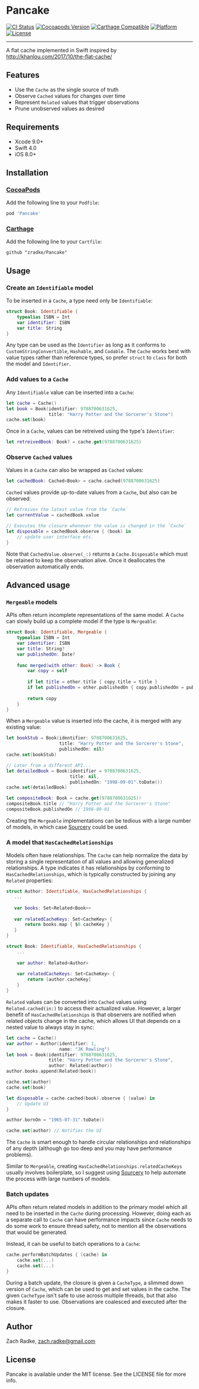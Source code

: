 # Pancake

[![CI Status](http://img.shields.io/travis/zradke/Pancake.svg?style=flat)](https://travis-ci.org/zradke/Pancake)
[![Cocoapods Version](https://img.shields.io/cocoapods/v/Pancake.svg?style=flat)](http://cocoapods.org/pods/Pancake)
[![Carthage Compatible](https://img.shields.io/badge/Carthage-compatible-brightgreen.svg?style=flat)](https://github.com/Carthage/Carthage)
[![Platform](https://img.shields.io/cocoapods/p/Pancake.svg?style=flat)](http://cocoapods.org/pods/Pancake)
[![License](https://img.shields.io/cocoapods/l/Pancake.svg?style=flat)](http://cocoapods.org/pods/Pancake)

----

A flat cache implemented in Swift inspired by http://khanlou.com/2017/10/the-flat-cache/

## Features

- Use the `Cache` as the single source of truth
- Observe `Cached` values for changes over time
- Represent `Related` values that trigger observations
- Prune unobserved values as desired

## Requirements

- Xcode 9.0+
- Swift 4.0
- iOS 8.0+

## Installation

### [CocoaPods](http://cocoapods.org)

Add the following line to your `Podfile`:

```ruby
pod 'Pancake'
```

### [Carthage](https://github.com/Carthage/Carthage)

Add the following line to your `Cartfile`:

```ogdl
github "zradke/Pancake"
```

## Usage

### Create an `Identifiable` model

To be inserted in a `Cache`, a type need only be `Identifiable`:

```swift
struct Book: Identifiable {
    typealias ISBN = Int
    var identifier: ISBN
    var title: String
}
```

Any type can be used as the `Identifier` as long as it conforms to `CustomStringConvertible`, `Hashable`, and `Codable`. The `Cache` works best with value types rather than reference types, so prefer `struct` to `class` for both the model and `Identifier`.

### Add values to a `Cache`

Any `Identifiable` value can be inserted into a `Cache`:

```swift
let cache = Cache()
let book = Book(identifier: 9788700631625,
                title: "Harry Potter and the Sorcerer's Stone")
cache.set(book)
```

Once in a `Cache`, values can be retreived using the type's `Identifier`:

```swift
let retreivedBook: Book? = cache.get(9788700631625)
```

### Observe `Cached` values

Values in a `Cache` can also be wrapped as `Cached` values:

```swift
let cachedBook: Cached<Book> = cache.cached(9788700631625)
```

`Cached` values provide up-to-date values from a `Cache`, but also can be observed:

```swift
// Retreives the latest value from the `Cache`
let currentValue = cachedBook.value

// Executes the closure whenever the value is changed in the `Cache`
let disposable = cachedBook.observe { (book) in
    // update user interface etc.
}
```

Note that `CachedValue.observe(_:)` returns a `Cache.Disposable` which must be retained to keep the observation alive. Once it deallocates the observation automatically ends.

## Advanced usage

### `Mergeable` models

APIs often return incomplete representations of the same model. A `Cache` can slowly build up a complete model if the type is `Mergeable`:

```swift
struct Book: Identifiable, Mergeable {
    typealias ISBN = Int
    var identifier: ISBN
    var title: String?
    var publishedOn: Date?
    
    func merged(with other: Book) -> Book {
        var copy = self
        
        if let title = other.title { copy.title = title }
        if let publishedOn = other.publishedOn { copy.publishedOn = publishedOn }
        
        return copy
    }
}
```

When a `Mergeable` value is inserted into the cache, it is merged with any existing value:

```swift
let bookStub = Book(identifier: 9788700631625,
                    title: "Harry Potter and the Sorcerer's Stone",
                    publishedOn: nil)
cache.set(bookStub)

// Later from a different API...
let detailedBook = Book(identifier = 9788700631625,
                        title: nil,
                        publishedOn: "1998-09-01".toDate())
cache.set(detailedBook)

let compositeBook: Book = cache.get(9788700631625)!
compositeBook.title // "Harry Potter and the Sorcerer's Stone"
compositeBook.publishedOn // 1998-09-01
```

Creating the `Mergeable` implementations can be tedious with a large number of models, in which case [Sourcery](https://github.com/krzysztofzablocki/Sourcery) could be used.

### A model that `HasCachedRelationships`

Models often have relationships. The `Cache` can help normalize the data by storing a single representation of all values and allowing generalized relationships. A type indicates it has relationships by conforming to `HasCachedRelationships`, which is typically constructed by joining any `Related` properties:

```swift
struct Author: Identifiable, HasCachedRelationships {
   ...
   
   var books: Set<Related<Book>>
   
   var relatedCacheKeys: Set<CacheKey> {
       return books.map { $0.cacheKey }
   }
}

struct Book: Identifiable, HasCachedRelationships {
    ...
    
    var author: Related<Author>
    
    var relatedCacheKeys: Set<CacheKey> {
        return [author.cacheKey]
    }
}
```

`Related` values can be converted into `Cached` values using `Related.cached(in:)` to access their actualized value. However, a larger benefit of `HasCachedRelationships` is that observers are notified when related objects change in the cache, which allows UI that depends on a nested value to always stay in sync:

```swift
let cache = Cache()
var author = Author(identifier: 1,
                    name: "JK Rowling")
let book = Book(identifier: 9788700631625,
                title: "Harry Potter and the Sorcerer's Stone",
                author: Related(author))
author.books.append(Related(book))

cache.set(author)
cache.set(book)

let disposable = cache.cached(book).observe { (value) in
    // Update UI
}

author.bornOn = "1965-07-31".toDate()

cache.set(author) // Notifies the UI
```

The `Cache` is smart enough to handle circular relationships and relationships of any depth (although go too deep and you may have performance problems).

Similar to `Mergeable`, creating `HasCachedRelationships.relatedCacheKeys` usually involves boilerplate, so I suggest using [Sourcery](https://github.com/krzysztofzablocki/Sourcery) to help automate the process with large numbers of models.

### Batch updates

APIs often return related models in addition to the primary model which all need to be inserted in the `Cache` during processing. However, doing each as a separate call to `Cache` can have performance impacts since `Cache` needs to do some work to ensure thread safety, not to mention all the observations that would be generated.

Instead, it can be useful to batch operations to a `Cache`:

```swift
cache.performBatchUpdates { (cache) in
    cache.set(...)
    cache.set(...)
}
```

During a batch update, the closure is given a `CacheType`, a slimmed down version of `Cache`, which can be used to get and set values in the cache. The given `CacheType` isn't safe to use across multiple threads, but that also makes it faster to use. Observations are coalesced and executed after the closure.

## Author

Zach Radke, zach.radke@gmail.com

## License

Pancake is available under the MIT license. See the LICENSE file for more info.
